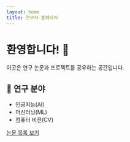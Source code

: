 ```yaml
---
layout: home
title: 연구자 홈페이지
---
```


# 환영합니다! 🎉
이곳은 연구 논문과 프로젝트를 공유하는 공간입니다.

## 📌 연구 분야
- 인공지능(AI)
- 머신러닝(ML)
- 컴퓨터 비전(CV)

[논문 목록 보기](./publications)
